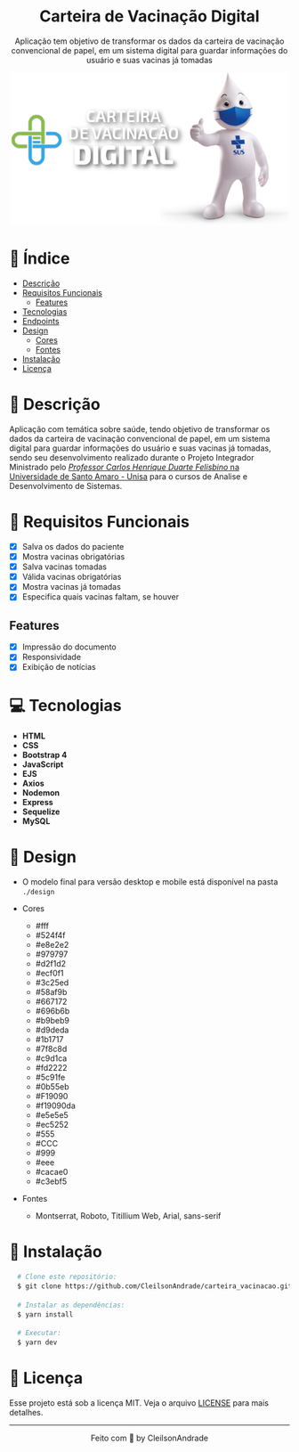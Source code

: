 <div align="center">
    <h1 align="center">Carteira de Vacinação Digital</h1>
    <p>Aplicação tem objetivo de transformar os dados da carteira de vacinação convencional de papel, em um sistema digital para guardar informações do usuário e suas vacinas já tomadas</p>
    <img src="./design/logo.png" alt="Logo" width="500">
</div>

# 📒 Índice
* [Descrição](#descrição)
* [Requisitos Funcionais](#requisitos)
  * [Features](#features)
* [Tecnologias](#tecnologias)
* [Endpoints](#endpoints)
* [Design](#design)
  * [Cores](#cores)
  * [Fontes](#fontes)
* [Instalação](#instalação)
* [Licença](#licença)

# 📃 <span id="descrição">Descrição</span>
Aplicação com temática sobre saúde, tendo objetivo de transformar os dados da carteira de vacinação convencional de papel, em um sistema digital para guardar informações do usuário e suas vacinas já tomadas, sendo seu desenvolvimento realizado durante o Projeto Integrador Ministrado pelo <a href="https://www.linkedin.com/in/carlos-henrique-duarte-felisbino-9b493526/">_Professor Carlos Henrique Duarte Felisbino_ na [Universidade de Santo Amaro - Unisa](https://www.unisa.br/) para o cursos de Analise e Desenvolvimento de Sistemas.</a>

# 📌 <span id="requisitos">Requisitos Funcionais</span>
- [x] Salva os dados do paciente<br>
- [x] Mostra vacinas obrigatórias<br>
- [x] Salva vacinas tomadas<br>
- [x] Válida vacinas obrigatórias<br>
- [x] Mostra vacinas já tomadas<br>
- [x] Especifica quais vacinas faltam, se houver<br>

## Features
- [x] Impressão do documento<br>
- [x] Responsividade<br>
- [x] Exibição de notícias<br>

# 💻 <span id="tecnologias">Tecnologias</span>
- **HTML**
- **CSS**
- **Bootstrap 4**
- **JavaScript**
- **EJS**
- **Axios**
- **Nodemon**
- **Express**
- **Sequelize**
- **MySQL**

# 🎨 <span id="design">Design</span>
- O modelo final para versão desktop e mobile está disponível na pasta `./design`

- <span id="cores">Cores<br></span>
  * #fff<br>
  * #524f4f<br>
  * #e8e2e2<br>
  * #979797<br>
  * #d2f1d2<br>
  * #ecf0f1<br>
  * #3c25ed<br>
  * #58af9b<br>
  * #667172<br>
  * #696b6b<br>
  * #b9beb9<br>
  * #d9deda<br>
  * #1b1717<br>
  * #7f8c8d<br>
  * #c9d1ca<br>
  * #fd2222<br>
  * #5c91fe<br>
  * #0b55eb<br>
  * #F19090<br>
  * #f19090da<br>
  * #e5e5e5<br>
  * #ec5252<br>
  * #555<br>
  * #CCC<br>
  * #999<br>
  * #eee<br>
  * #cacae0<br>
  * #c3ebf5<br>

- <span id="fontes">Fontes<br></span>
  * Montserrat, Roboto, Titillium Web, Arial, sans-serif

# 🚀 <span id="instalação">Instalação</span>
```bash
  # Clone este repositório:
  $ git clone https://github.com/CleilsonAndrade/carteira_vacinacao.git

  # Instalar as dependências:
  $ yarn install

  # Executar:
  $ yarn dev
```

# 📝 <span id="licença">Licença</span>
Esse projeto está sob a licença MIT. Veja o arquivo [LICENSE](LICENSE) para mais detalhes.

---

<p align="center">
  Feito com 💜 by CleilsonAndrade
</p>
